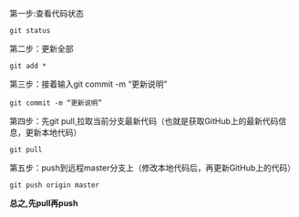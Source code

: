 第一步:查看代码状态

    git status

第二步：更新全部

    git add *

第三步：接着输入git commit -m “更新说明”

    git commit -m “更新说明”

第四步：先git pull,拉取当前分支最新代码（也就是获取GitHub上的最新代码信息，更新本地代码）

    git pull

第五步：push到远程master分支上（修改本地代码后，再更新GitHub上的代码）

    git push origin master


**总之,先pull再push**